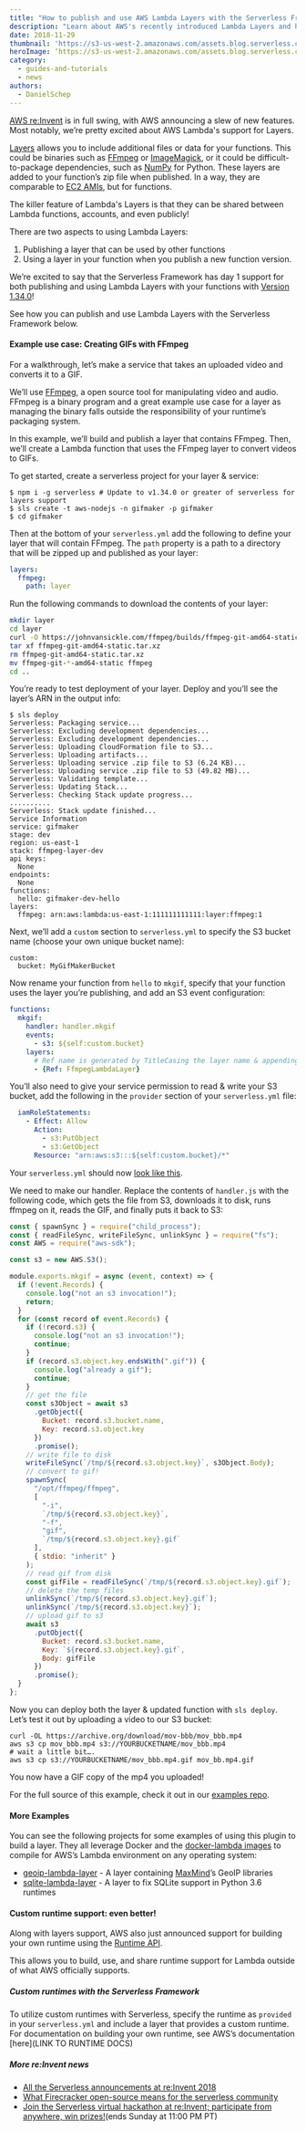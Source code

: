 ```yaml
---
title: "How to publish and use AWS Lambda Layers with the Serverless Framework"
description: "Learn about AWS's recently introduced Lambda Layers and how to publish and use them with Serverless Framework."
date: 2018-11-29
thumbnail: 'https://s3-us-west-2.amazonaws.com/assets.blog.serverless.com/reinvent/lambda-layers-thumb.png'
heroImage: ‘https://s3-us-west-2.amazonaws.com/assets.blog.serverless.com/reinvent/lambda-layers-header.png’
category:
  - guides-and-tutorials
  - news
authors:
  - DanielSchep
---
```


[AWS re:Invent](https://serverless.com/blog/reinvent-2018-serverless-announcements) is in full swing, with AWS announcing a slew of new features. Most notably, we’re pretty excited about AWS Lambda's support for Layers.

[Layers](
https://aws.amazon.com/blogs/aws/new-for-aws-lambda-use-any-programming-language-and-share-common-components/) allows you to include additional files or data for your functions. This could be binaries such as [FFmpeg](https://www.ffmpeg.org/) or [ImageMagick](https://imagemagick.org/script/index.php), or it could be difficult-to-package dependencies, such as [NumPy](http://www.numpy.org/) for Python. These layers are added to your function’s zip file when published. In a way, they are comparable to [EC2 AMIs](https://docs.aws.amazon.com/AWSEC2/latest/UserGuide/AMIs.html), but for functions. 

The killer feature of Lambda's Layers is that they can be shared between Lambda functions, accounts, and even publicly!

There are two aspects to using Lambda Layers:

1. Publishing a layer that can be used by other functions
2. Using a layer in your function when you publish a new function version.

We’re excited to say that the Serverless Framework has day 1 support for both publishing and using Lambda Layers with your functions with [Version 1.34.0](https://github.com/serverless/serverless/releases/tag/v1.34.0)!

See how you can publish and use Lambda Layers with the Serverless Framework below.

#### Example use case: Creating GIFs with FFmpeg

For a walkthrough, let’s make a service that takes an uploaded video and converts it to a GIF. 

We’ll use [FFmpeg](https://www.ffmpeg.org), a open source tool for manipulating video and audio. FFmpeg is a binary program and a great example use case for a layer as managing the binary falls outside the responsibility of your runtime’s packaging system.

In this example, we’ll build and publish a layer that contains FFmpeg. Then, we’ll create a Lambda function that uses the FFmpeg layer to convert videos to GIFs.
 
To get started, create a serverless project for your layer & service:

```
$ npm i -g serverless # Update to v1.34.0 or greater of serverless for layers support
$ sls create -t aws-nodejs -n gifmaker -p gifmaker
$ cd gifmaker
```

Then at the bottom of your `serverless.yml` add the following to define your layer that will contain FFmpeg. The `path` property is a path to a directory that will be zipped up and published as your layer:

```yaml
layers:
  ffmpeg:
    path: layer
```

Run the following commands to download the contents of your layer:

```bash
mkdir layer
cd layer
curl -O https://johnvansickle.com/ffmpeg/builds/ffmpeg-git-amd64-static.tar.xz
tar xf ffmpeg-git-amd64-static.tar.xz
rm ffmpeg-git-amd64-static.tar.xz
mv ffmpeg-git-*-amd64-static ffmpeg
cd ..
```

You’re ready to test deployment of your layer. Deploy and you’ll see the layer’s ARN in the output info:

```
$ sls deploy
Serverless: Packaging service...
Serverless: Excluding development dependencies...
Serverless: Excluding development dependencies...
Serverless: Uploading CloudFormation file to S3...
Serverless: Uploading artifacts...
Serverless: Uploading service .zip file to S3 (6.24 KB)...
Serverless: Uploading service .zip file to S3 (49.82 MB)...
Serverless: Validating template...
Serverless: Updating Stack...
Serverless: Checking Stack update progress...
..........
Serverless: Stack update finished...
Service Information
service: gifmaker
stage: dev
region: us-east-1
stack: ffmpeg-layer-dev
api keys:
  None
endpoints:
  None
functions:
  hello: gifmaker-dev-hello
layers:
  ffmpeg: arn:aws:lambda:us-east-1:111111111111:layer:ffmpeg:1
```

Next, we’ll add a `custom` section to `serverless.yml` to specify the S3 bucket name (choose your own unique bucket name):

```
custom:
  bucket: MyGifMakerBucket
```
Now rename your function from `hello` to `mkgif`, specify that your function uses the layer you’re publishing, and add an S3 event configuration:
```yaml
functions:
  mkgif:
    handler: handler.mkgif
    events:
      - s3: ${self:custom.bucket}
    layers:
      # Ref name is generated by TitleCasing the layer name & appending LambdaLayer
      - {Ref: FfmpegLambdaLayer}
```
You’ll also need to give your service permission to read & write your S3 bucket, add the following in the `provider` section of your `serverless.yml` file:
```yaml
  iamRoleStatements:
    - Effect: Allow
      Action:
        - s3:PutObject
        - s3:GetObject
      Resource: "arn:aws:s3:::${self:custom.bucket}/*"
```

Your `serverless.yml` should now [look like this](https://github.com/serverless/examples/blob/master/aws-ffmpeg-layer/serverless.yml).

We need to make our handler. Replace the contents of `handler.js` with the following code, which gets the file from S3, downloads it to disk, runs ffmpeg on it, reads the GIF, and finally puts it back to S3:

```javascript
const { spawnSync } = require("child_process");
const { readFileSync, writeFileSync, unlinkSync } = require("fs");
const AWS = require("aws-sdk");

const s3 = new AWS.S3();

module.exports.mkgif = async (event, context) => {
  if (!event.Records) {
    console.log("not an s3 invocation!");
    return;
  }
  for (const record of event.Records) {
    if (!record.s3) {
      console.log("not an s3 invocation!");
      continue;
    }
    if (record.s3.object.key.endsWith(".gif")) {
      console.log("already a gif");
      continue;
    }
    // get the file
    const s3Object = await s3
      .getObject({
        Bucket: record.s3.bucket.name,
        Key: record.s3.object.key
      })
      .promise();
    // write file to disk
    writeFileSync(`/tmp/${record.s3.object.key}`, s3Object.Body);
    // convert to gif!
    spawnSync(
      "/opt/ffmpeg/ffmpeg",
      [
        "-i",
        `/tmp/${record.s3.object.key}`,
        "-f",
        "gif",
        `/tmp/${record.s3.object.key}.gif`
      ],
      { stdio: "inherit" }
    );
    // read gif from disk
    const gifFile = readFileSync(`/tmp/${record.s3.object.key}.gif`);
    // delete the temp files
    unlinkSync(`/tmp/${record.s3.object.key}.gif`);
    unlinkSync(`/tmp/${record.s3.object.key}`);
    // upload gif to s3
    await s3
      .putObject({
        Bucket: record.s3.bucket.name,
        Key: `${record.s3.object.key}.gif`,
        Body: gifFile
      })
      .promise();
  }
};
```

Now you can deploy both the layer & updated function with `sls deploy`. Let’s test it out by uploading a video to our S3 bucket:

```
curl -OL https://archive.org/download/mov-bbb/mov_bbb.mp4
aws s3 cp mov_bbb.mp4 s3://YOURBUCKETNAME/mov_bbb.mp4
# wait a little bit….
aws s3 cp s3://YOURBUCKETNAME/mov_bbb.mp4.gif mov_bb.mp4.gif
```
You now have a GIF copy of the mp4 you uploaded!

For the full source of this example, check it out in our [examples repo](https://github.com/serverless/examples/tree/master/aws-ffmpeg-layer).

#### More Examples

You can see the following projects for some examples of using this plugin to build a layer. They all leverage Docker and the [docker-lambda images](https://github.com/lambci/docker-lambda) to compile for AWS’s Lambda environment on any operating system:

 * [geoip-lambda-layer](https://github.com/dschep/geoip-lambda-layer) - A layer containing [MaxMind](https://maxmind.com)’s GeoIP libraries
 * [sqlite-lambda-layer](https://github.com/dschep/sqlite-lambda-layer) - A layer to fix SQLite support in Python 3.6 runtimes

#### Custom runtime support: even better!

Along with layers support, AWS also just announced support for building your own runtime using the [Runtime API](https://aws.amazon.com/blogs/aws/new-for-aws-lambda-use-any-programming-language-and-share-common-components/).

This allows you to build, use, and share runtime support for Lambda outside of what AWS officially supports.

##### Custom runtimes with the Serverless Framework

To utilize custom runtimes with Serverless, specify the runtime as `provided` in your `serverless.yml` and include a layer that provides a custom runtime. For documentation on building your own runtime, see AWS’s documentation [here](LINK TO RUNTIME DOCS)

##### More re:Invent news

* [All the Serverless announcements at re:Invent 2018](https://serverless.com/blog/reinvent-2018-serverless-announcements/)
* [What Firecracker open-source means for the serverless community](https://serverless.com/blog/firecracker-what-means-serverless/)
* [Join the Serverless virtual hackathon at re:Invent; participate from anywhere, win prizes!](https://serverless.com/blog/no-server-november-reinvent-hackathon/)(ends Sunday at 11:00 PM PT)
